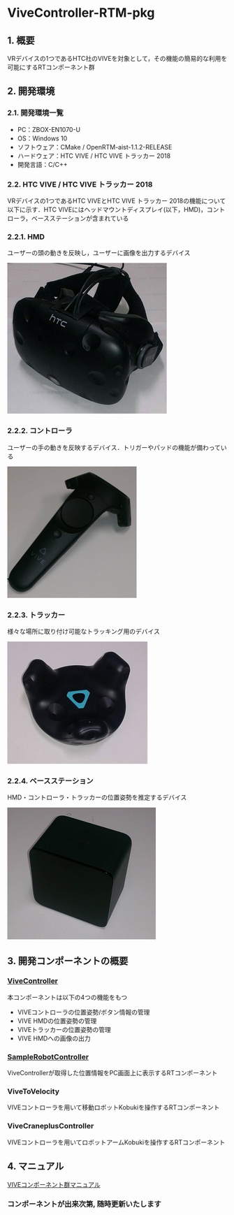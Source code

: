 # ViveController-RTM-pkg

## 1. 概要
VRデバイスの1つであるHTC社のVIVEを対象として，その機能の簡易的な利用を可能にするRTコンポーネント群

## 2. 開発環境
### 2.1. 開発環境一覧
- PC：ZBOX-EN1070-U
- OS：Windows 10
- ソフトウェア：CMake / OpenRTM-aist-1.1.2-RELEASE
- ハードウェア：HTC VIVE / HTC VIVE トラッカー 2018
- 開発言語：C/C++

### 2.2. HTC VIVE / HTC VIVE トラッカー 2018
VRデバイスの1つであるHTC VIVEとHTC VIVE トラッカー 2018の機能について以下に示す．HTC VIVEにはヘッドマウントディスプレイ(以下，HMD)，コントローラ，ベースステーションが含まれている

### 2.2.1. HMD
ユーザーの頭の動きを反映し，ユーザーに画像を出力するデバイス  

![VIVE HMD](images/vive-hardware-hmd-1.png)
### 2.2.2. コントローラ
ユーザーの手の動きを反映するデバイス．トリガーやパッドの機能が備わっている  

![VIVEコントローラ](images/vive-hardware-controllers-1.png)
### 2.2.3. トラッカー
様々な場所に取り付け可能なトラッキング用のデバイス  

![VIVEトラッカー](images/vive_tracker_2018.png)  
### 2.2.4. ベースステーション
HMD・コントローラ・トラッカーの位置姿勢を推定するデバイス  

![VIVEベースステーション](images/vive-hardware-base-stations.png)

## 3. 開発コンポーネントの概要
### [ViveController](https://github.com/Shogo-Yokoyama/ViveController-RTM-pkg/tree/master/RTC/ViveController)
本コンポーネントは以下の4つの機能をもつ  
- VIVEコントローラの位置姿勢/ボタン情報の管理   
- VIVE HMDの位置姿勢の管理
- VIVEトラッカーの位置姿勢の管理
- VIVE HMDへの画像の出力  

### [SampleRobotController](https://github.com/Shogo-Yokoyama/ViveController-RTM-pkg/tree/master/RTC/SampleRobotController)
ViveControllerが取得した位置情報をPC画面上に表示するRTコンポーネント

### ViveToVelocity
VIVEコントローラを用いて移動ロボットKobukiを操作するRTコンポーネント

### ViveCraneplusController
VIVEコントローラを用いてロボットアームKobukiを操作するRTコンポーネント
  
## 4. マニュアル
[VIVEコンポーネント群マニュアル](https://github.com/Shogo-Yokoyama/ViveController-RTM-pkg/blob/master/ViveController-RTM-pkg_Manual.pdf)
  
### コンポーネントが出来次第, 随時更新いたします
